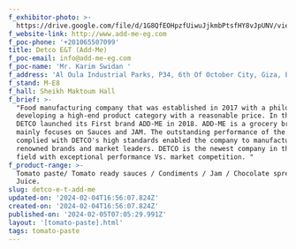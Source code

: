 ```yaml
---
f_exhibitor-photo: >-
  https://drive.google.com/file/d/1G8QfEOHpzfUiwuJjkmbPtsfHY8vJpUNV/view?usp=drive_link
f_website-link: http://www.add-me-eg.com
f_poc-phone: '+201065507099'
title: Detco E&T (Add-Me)
f_poc-email: info@add-me-eg.com
f_poc-name: 'Mr. Karim Swidan '
f_address: 'Al Oula Industrial Parks, P34, 6th Of October City, Giza, Egypt. '
f_stand: M-E8
f_hall: Sheikh Maktoum Hall
f_brief: >-
  "Food manufacturing company that was established in 2017 with a philosophy of
  developing a high-end product category with a reasonable price. In this regard
  DETCO launched its First brand ADD-ME in 2018. ADD-ME is a grocery brand that
  mainly focuses on Sauces and JAM. The outstanding performance of the R&D that
  complied with DETCO's high standards enabled the company to manufacture for
  renowned brands and market leaders. DETCO is the newest company in the FMCG
  field with exceptional performance Vs. market competition. "
f_product-range: >-
  Tomato paste/ Tomato ready sauces / Condiments / Jam / Chocolate spread /
  Juice.
slug: detco-e-t-add-me
updated-on: '2024-02-04T16:56:07.824Z'
created-on: '2024-02-04T16:56:07.824Z'
published-on: '2024-02-05T07:05:29.991Z'
layout: '[tomato-paste].html'
tags: tomato-paste
---
```




